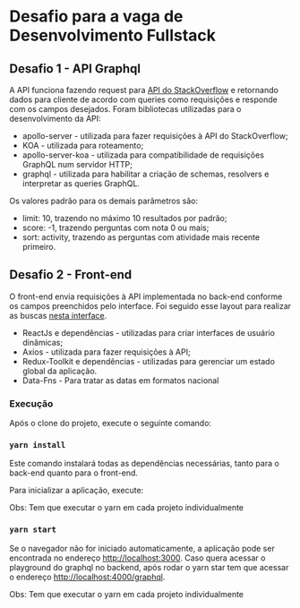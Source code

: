 # Desafio para a vaga de Desenvolvimento Fullstack

## Desafio 1 - API Graphql
A API funciona fazendo request para [API do StackOverflow](https://api.stackexchange.com/docs/questions) e retornando dados para cliente de acordo com queries como requisições e responde com os campos desejados. Foram bibliotecas utilizadas para o desenvolvimento da API:

* apollo-server - utilizada para fazer requisições à API do StackOverflow;
* KOA - utilizada para roteamento;
* apollo-server-koa - utilizada para compatibilidade de requisições GraphQL num servidor HTTP;
* graphql - utilizada para habilitar a criação de schemas, resolvers e interpretar as queries GraphQL.

Os valores padrão para os demais parâmetros são:
* limit: 10, trazendo no máximo 10 resultados por padrão;
* score: -1, trazendo perguntas com nota 0 ou mais;
* sort: activity, trazendo as perguntas com atividade mais recente primeiro.

## Desafio 2 - Front-end
O front-end envia requisições à API implementada no back-end conforme os campos preenchidos pelo interface. Foi seguido esse layout para realizar as buscas [nesta interface](https://drive.google.com/file/d/1TeyJx9meFHKFH33VeqzfNeXcA0V_gsIu/view).
* ReactJs e dependências - utilizadas para criar interfaces de usuário dinâmicas;
* Axios - utilizada para fazer requisições à API;
* Redux-Toolkit e dependências - utilizadas para gerenciar um estado global da aplicação.
* Data-Fns - Para tratar as datas em formatos nacional

### Execução
Após o clone do projeto, execute o seguinte comando:

### `yarn install `

Este comando instalará todas as dependências necessárias, tanto para o back-end quanto para o front-end.

Para inicializar a aplicação, execute:

Obs: Tem que executar o yarn em cada projeto individualmente
### `yarn start`

Se o navegador não for iniciado automaticamente, a aplicação pode ser encontrada no endereço [http://localhost:3000](http://localhost:3000).
Caso quera acessar o playground do graphql no backend, após rodar o yarn star tem que acessar o endereço [http://localhost:4000/graphql](http://localhost:4000/graphql).

Obs: Tem que executar o yarn em cada projeto individualmente
